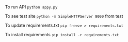 To run API `python appy.py`

To see test site `python -m SimpleHTTPServer 8000` from test

To update requirements.txt `pip freeze > requirements.txt`

To install requirements `pip install -r requirements.txt`
